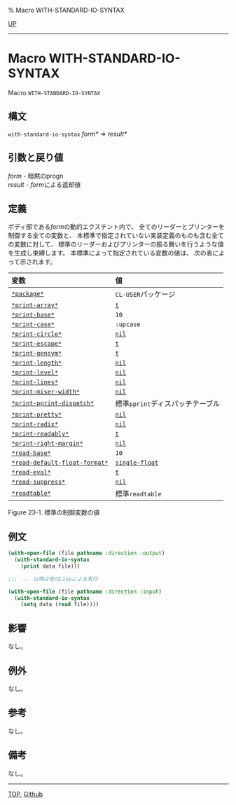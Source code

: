 % Macro WITH-STANDARD-IO-SYNTAX

[UP](23.2.html)  

---

# Macro **WITH-STANDARD-IO-SYNTAX**


Macro `WITH-STANDARD-IO-SYNTAX`


## 構文

`with-standard-io-syntax` *form\** => *result\**


## 引数と戻り値

*form* - 暗黙のprogn  
*result* - *form*による返却値


## 定義

ボディ部である*form*の動的エクステント内で、
全てのリーダーとプリンターを制御する全ての変数と、
本標準で指定されていない実装定義のものも含む全ての変数に対して、
標準のリーダーおよびプリンターの振る舞いを行うような値を生成し束縛します。
本標準によって指定されている変数の値は、
次の表によって示されます。

|変数|値|
|:--|:--|
|[`*package*`](11.2.package-variable.html)                   |`CL-USER`パッケージ         |
|[`*print-array*`](22.4.print-array.html)               |[`t`](5.3.t-variable.html)           |
|[`*print-base*`](22.4.print-base.html)                |`10`                        |
|[`*print-case*`](22.4.print-case.html)                |`:upcase`                   |
|[`*print-circle*`](22.4.print-circle.html)              |[`nil`](5.3.nil-variable.html)         |
|[`*print-escape*`](22.4.print-escape.html)              |[`t`](5.3.t-variable.html)           |
|[`*print-gensym*`](22.4.print-gensym.html)              |[`t`](5.3.t-variable.html)           |
|[`*print-length*`](22.4.print-level.html)              |[`nil`](5.3.nil-variable.html)         |
|[`*print-level*`](22.4.print-level.html)               |[`nil`](5.3.nil-variable.html)         |
|[`*print-lines*`](22.4.print-lines.html)               |[`nil`](5.3.nil-variable.html)         |
|[`*print-miser-width*`](22.4.print-miser-width.html)         |[`nil`](5.3.nil-variable.html)         |
|[`*print-pprint-dispatch*`](22.4.print-pprint-dispatch.html)     |標準`pprint`ディスパッチテーブル |
|[`*print-pretty*`](22.4.print-pretty.html)              |[`nil`](5.3.nil-variable.html)         |
|[`*print-radix*`](22.4.print-base.html)               |[`nil`](5.3.nil-variable.html)         |
|[`*print-readably*`](22.4.print-readably.html)            |[`t`](5.3.t-variable.html)           |
|[`*print-right-margin*`](22.4.print-right-margin.html)        |[`nil`](5.3.nil-variable.html)         |
|[`*read-base*`](23.2.read-base.html)                 |`10`                        |
|[`*read-default-float-format*`](23.2.read-default-float-format.html) |[`single-float`](12.2.short-float.html)         |
|[`*read-eval*`](23.2.read-eval.html)                 |[`t`](5.3.t-variable.html)           |
|[`*read-suppress*`](23.2.read-suppress.html)             |[`nil`](5.3.nil-variable.html)         |
|[`*readtable*`](23.2.readtable-variable.html)                 |標準`readtable`             |

Figure 23-1. 標準の制御変数の値


## 例文

```lisp
(with-open-file (file pathname :direction :output)
  (with-standard-io-syntax
    (print data file)))

;;; ... 以降は他のLispによる実行

(with-open-file (file pathname :direction :input)
  (with-standard-io-syntax
    (setq data (read file))))
```


## 影響

なし。


## 例外

なし。


## 参考

なし。


## 備考

なし。


---
[TOP](index.html),  [Github](https://github.com/nptcl/npt-japanese)

